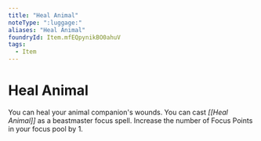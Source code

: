 ```yaml
---
title: "Heal Animal"
noteType: ":luggage:"
aliases: "Heal Animal"
foundryId: Item.mfEQpynikBO0ahuV
tags:
  - Item
---
```


# Heal Animal

You can heal your animal companion's wounds. You can cast _[[Heal Animal]]_ as a beastmaster focus spell. Increase the number of Focus Points in your focus pool by 1.
